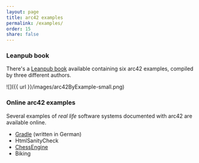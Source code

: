 ```yaml
---
layout: page
title: arc42 examples
permalink: /examples/
order: 15
share: false
---
```


### Leanpub book

There's a [Leanpub book](https://leanpub.com/arc42byexample) available containing six arc42 examples, compiled by three different authors.

![]({{ url }}/images/arc42ByExample-small.png)


### Online arc42 examples

Several examples of _real life_ software systems documented with arc42 are available online.

* [Gradle](http://update.hanser-fachbuch.de/2013/09/arc42-starschnitt-gradle-schnipsel-nr-1-produktkarton/) (written in German)
* HtmlSanityCheck
* [ChessEngine](http://www.dokchess.de/dokchess/arc42/)
* Biking
